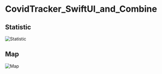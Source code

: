 # CovidTracker_SwiftUI_and_Combine
## Statistic
![Statistic](https://github.com/AlexeyVoronov96/CovidTracker_SwiftUI_and_Combine/blob/master/ScreenShots/StatisticTab.png)
## Map
![Map](https://github.com/AlexeyVoronov96/CovidTracker_SwiftUI_and_Combine/blob/master/ScreenShots/MapTab.png)
